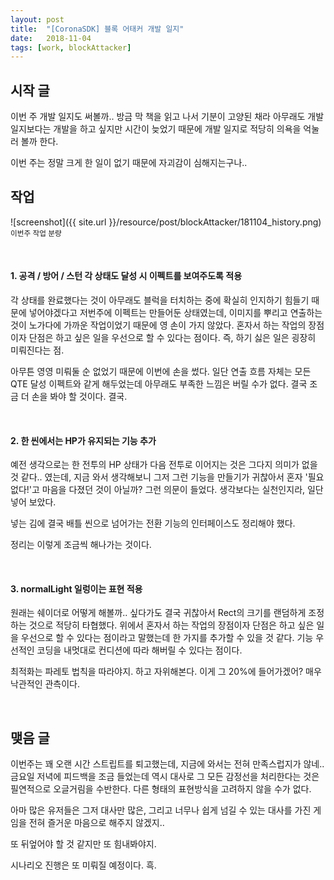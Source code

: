 ```yaml
---
layout: post
title:  "[CoronaSDK] 블록 어태커 개발 일지"
date:   2018-11-04
tags: [work, blockAttacker]
---
```


## 시작 글

  이번 주 개발 일지도 써볼까.. 방금 막 책을 읽고 나서 기분이 고양된 채라 아무래도 개발 일지보다는 개발을 하고 싶지만 시간이 늦었기 때문에 개발 일지로 적당히 의욕을 억눌러 볼까 한다.

  이번 주는 정말 크게 한 일이 없기 때문에 자괴감이 심해지는구나..
<br>

## 작업

![screenshot]({{ site.url }}/resource/post/blockAttacker/181104_history.png)
<br>
<small>이번주 작업 분량</small>

<br>
<h4> 1. 공격 / 방어 / 스턴 각 상태도 달성 시 이펙트를 보여주도록 적용</h4>

  각 상태를 완료했다는 것이 아무래도 블럭을 터치하는 중에 확실히 인지하기 힘들기 때문에 넣어야겠다고 저번주에 이펙트는 만들어둔 상태였는데, 이미지를 뿌리고 연출하는 것이 노가다에 가까운 작업이었기 때문에 영 손이 가지 않았다. 혼자서 하는 작업의 장점이자 단점은 하고 싶은 일을 우선으로 할 수 있다는 점이다. 즉, 하기 싫은 일은 굉장히 미뤄진다는 점.

  아무튼 영영 미뤄둘 순 없었기 때문에 이번에 손을 썼다. 일단 연출 흐름 자체는 모든 QTE 달성 이펙트와 같게 해두었는데 아무래도 부족한 느낌은 버릴 수가 없다. 결국 조금 더 손을 봐야 할 것이다. 결국.
  
<br>
<h4> 2. 한 씬에서는 HP가 유지되는 기능 추가</h4>

  예전 생각으로는 한 전투의 HP 상태가 다음 전투로 이어지는 것은 그다지 의미가 없을 것 같다.. 였는데, 지금 와서 생각해보니 그저 그런 기능을 만들기가 귀찮아서 혼자 '필요 없다!'고 마음을 다졌던 것이 아닐까? 그런 의문이 들었다. 생각보다는 실천인지라, 일단 넣어 보았다.

  넣는 김에 결국 배틀 씬으로 넘어가는 전환 기능의 인터페이스도 정리해야 했다.

  정리는 이렇게 조금씩 해나가는 것이다.

<br>
<h4> 3. normalLight 일렁이는 표현 적용</h4>

  원래는 쉐이더로 어떻게 해볼까.. 싶다가도 결국 귀찮아서 Rect의 크기를 랜덤하게 조정하는 것으로 적당히 타협했다. 위에서 혼자서 하는 작업의 장점이자 단점은 하고 싶은 일을 우선으로 할 수 있다는 점이라고 말했는데 한 가지를 추가할 수 있을 것 같다. 기능 우선적인 코딩을 내멋대로 컨디션에 따라 해버릴 수 있다는 점이다.

  최적화는 파레토 법칙을 따라야지. 하고 자위해본다. 이게 그 20%에 들어가겠어? 매우 낙관적인 관측이다.
  
<br>

## 맺음 글

  이번주는 꽤 오랜 시간 스트립트를 퇴고했는데, 지금에 와서는 전혀 만족스럽지가 않네.. 금요일 저녁에 피드백을 조금 들었는데 역시 대사로 그 모든 감정선을 처리한다는 것은 필연적으로 오글거림을 수반한다. 다른 형태의 표현방식을 고려하지 않을 수가 없다.

  아마 많은 유저들은 그저 대사만 많은, 그리고 너무나 쉽게 넘길 수 있는 대사를 가진 게임을 전혀 즐거운 마음으로 해주지 않겠지..

  또 뒤엎어야 할 것 같지만 또 힘내봐야지.

  시나리오 진행은 또 미뤄질 예정이다. 흑.